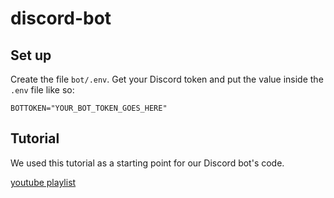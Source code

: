 # discord-bot

## Set up

Create the file `bot/.env`. Get your Discord token and put the value inside the `.env` file like so:

```
BOTTOKEN="YOUR_BOT_TOKEN_GOES_HERE"
```

## Tutorial

We used this tutorial as a starting point for our Discord bot's code.

[youtube playlist](https://www.youtube.com/playlist?list=PLRqwX-V7Uu6avBYxeBSwF48YhAnSn_sA4)
